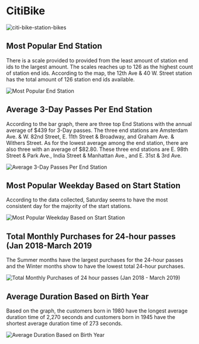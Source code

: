 # CitiBike
![citi-bike-station-bikes](https://user-images.githubusercontent.com/47166187/61429300-905f1c80-a8da-11e9-9906-011f4358e979.jpg)


## Most Popular End Station
There is a scale provided to provided from the least amount of station end ids to the largest amount. The scales reaches up to 126 as the highest count of station end ids. According to the map, the 12th Ave & 40 W. Street station has the total amount of 126 station end ids available.

![Most Popular End Station](https://user-images.githubusercontent.com/47166187/61428099-9b637e00-a8d5-11e9-9cc6-ddfb6ac5b2ef.png)


## Average 3-Day Passes Per End Station
According to the bar graph, there are three top End Stations with the annual average of $439 for 3-Day passes. The three end stations are Amsterdam Ave. & W. 82nd Street, E. 11th Street & Broadway, and Graham Ave. & Withers Street. As for the lowest average among the end station, there are also three with an average of $82.80. These three end stations are E. 98th Street & Park Ave., India Street & Manhattan Ave., and E. 31st & 3rd Ave.

![Average 3-Day Passes Per End Station](https://user-images.githubusercontent.com/47166187/61428820-baafda80-a8d8-11e9-8820-8a242e96b4d1.png)

## Most Popular Weekday Based on Start Station
According to the data collected, Saturday seems to have the most consistent day for the majority of the start stations.

![Most Popular Weekday Based on Start Station](https://user-images.githubusercontent.com/47166187/61429380-eaf87880-a8da-11e9-914b-b8e1d6ebc52f.png)

## Total Monthly Purchases for 24-hour passes (Jan 2018-March 2019
The Summer months have the largest purchases for the 24-hour passes and the Winter months show to have the lowest total 24-hour purchases.

![Total Monthly Purchases of 24 hour passes (Jan 2018 - March 2019)](https://user-images.githubusercontent.com/47166187/61429520-87bb1600-a8db-11e9-947f-70f334316564.png)

## Average Duration Based on Birth Year
Based on the graph, the customers born in 1980 have the longest average duration time of 2,270 seconds and customers born in 1945 have the shortest average duration time of 273 seconds.

![Average Duration Based on Birth Year](https://user-images.githubusercontent.com/47166187/61429722-31020c00-a8dc-11e9-9c34-043ed4d9ae11.png)

